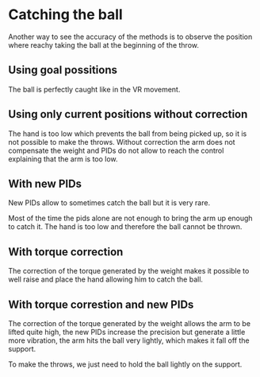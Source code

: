 # Catching the ball

Another way to see the accuracy of the methods is to observe the position where reachy taking the ball at the beginning of the throw.

## Using goal possitions

The ball is perfectly caught like in the VR movement.

## Using only current positions without correction 

The hand is too low which prevents the ball from being picked up, so it is not possible to make the throws. Without correction the arm does not compensate the weight and PIDs do not allow to reach the control explaining that the arm is too low.

## With new PIDs

New PIDs allow to sometimes catch the ball but it is very rare.

Most of the time the pids alone are not enough to bring the arm up enough to catch it. The hand is too low and therefore the ball cannot be thrown.

## With torque correction

The correction of the torque generated by the weight makes it possible to well raise and place the hand allowing him to catch the ball.

## With torque correstion and new PIDs

The correction of the torque generated by the weight allows the arm to be lifted quite high, the new PIDs increase the precision but generate a little more vibration, the arm hits the ball very lightly, which makes it fall off the support. 

To make the throws, we just need to hold the ball lightly on the support.